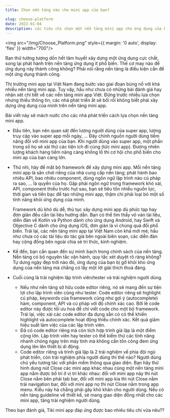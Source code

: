 ```yaml
---
title: Chọn nền tảng nào cho mini app của bạn?

slug: choose-platform
date: 2022-01-04
description: các tiêu chí chọn một nền tảng mini app cho ứng dụng của bạn
---
```


<img src="/img/Choose_Platform.png" style={{ margin: '0 auto', display: 'flex' }} width="700"/>

Bạn thử tưởng tượng dồn hết tâm huyết xây dựng một ứng dụng cực chất, song lại phát hành trên nền tảng ứng dụng ít phổ biến. Thế cơ may nào để ứng dụng này thành công không? Phải nói rằng nền tảng là điều kiện cần để một ứng dụng thành công.

Thị trường mini app tại Việt Nam đang bước vào giai đoạn bùng nổ với khá nhiều nền tảng mini app. Tuy vậy, hầu như chưa có những bài đánh giá hay nhận xét chi tiết về các nền tảng mini app Việt. Đứng trước nhiều lựa chọn nhưng thiếu thông tin, các nhà phát triển ắt sẽ bối rối không biết phải xây dựng ứng dụng của mình trên nền tảng mini app.

Bài viết này sẽ mách nước cho các nhà phát triển cách lựa chọn nền tảng mini app.

- Đầu tiên, bạn nên quan sát đến lượng người dùng của super app, lượng truy cập vào super app mỗi ngày, … Đây chính nguồn người dùng tiềm năng đối với mini app của bạn. Khi người dùng vào super app, một phần trong số họ sẽ xài thử các tiện ích đi cùng (tức mini app). Đương nhiên lượng khách hàng tiềm năng càng khổng lồ thì cơ hội cho phổ biến cho mini ap của bạn càng lớn.

- Thứ nhì, hãy để mắt bộ framework để xây dựng mini app. Mỗi nền tảng mini app là sân chơi riêng của nhà cung cấp nền tảng; phát hành bao nhiêu API, bao nhiêu component, dùng ngôn ngữ lập trình nào cú pháp ra sao, … là quyền của họ. Gặp phải ngôn ngữ trong framework khó xài, API, component thiếu trước hụt sau, bạn sẽ tiêu tốn nhiều nguồn lực, thời gian và tiền bạc để tạo những mini app, thậm chí phải loại bỏ một số tính năng khỏi ứng dụng của mình.

  Framework dù khó dù dễ, thủ tục xây dựng mini app dù phức tạp hay đơn giản đều cần tài liệu hướng dẫn. Bạn có thể tìm thấy vô vàn tài liệu, diễn đàn về Kotlin và Python dành cho ứng dụng Android, hay Swift và Objective C dành cho ứng dụng iOS, đơn giản là vì chúng quá đổi phổ biến. Trái lại, các nền tảng mini app tại Việt Nam còn khá mới mẻ; hầu như chưa có các tài liệu do tác giả bên ngoài biên soạn, các diễn đàn hay cộng đồng bên ngoài chia sẻ tri thức, kinh nghiệm.

- Kế đến, bạn cần quan đến sự minh bạch trong chính sách của nền tảng. Nền tảng có bộ nguyên tắc vận hành, quy tắc xét duyệt rõ ràng không? Tự dưng ngày đẹp trời nào đó, ứng dụng của bạn bị gỡ khỏi kho ứng dụng của nền tảng mà chẳng có lấy một lời giải thích thoả đáng.

- Cuối cùng là trải nghiệm lập trình viên/tester và trải nghiệm người dùng.
  - Nếu như nền tảng sở hữu code editor riêng, nó sẽ mang đến sự tiện lợi cho lập trình viên cũng như tester. Code editor riêng sẽ highlight cú pháp, keywords của framework cũng như gợi ý (autocomplete) hàm, component, API và cú pháp với độ chính xác cao. Bởi lẽ code editor này được tối ưu hoá để chỉ viết code cho một bộ framework. Trái lại, việc xài các code editor đa dụng sẵn có có thể khiến highlight và autocomplete hoạt động thiếu chính xác. Kết quả giảm hiệu suất làm việc của các lập trình viên.
  - Đã có code editor riêng mà còn tích hợp trình giả lập là một điểm cộng lớn. Lập trình viên hay tester có thể kiểm thử các tính năng nhanh chóng ngay trên máy tính mà không cần tốn công đem ứng dụng lên lên thiết bị di động.
  - Code editor riêng và trình giả lập là 2 trải nghiệm về phía đội ngũ phát triển, còn trải nghiệm phía người dùng thì thế nào? Người dùng chủ yếu tương tác với phần mềm thông qua giao diện. Bạn hãy thử hình dung nút Close các mini app khác nhau cùng một nền tảng mini app nằm được bố trí ở vị trí khác nhau: đối với mini app này thì nút Close nằm bên phải tab bar, đối với mini app kia thì nút Close nằm trái navigation bar, đối với mini app nọ thì nút Close nằm trong app menu. Kiểu này há chẳng phải gây khó khăn cho người dùng. Nếu có nền tảng guideline về thiết kế, sẽ mang giao diện đồng nhất cho các mini app, tăng trải nghiệm người dùng.

Theo bạn đánh giá, Tiki mini app đáp ứng được bao nhiêu tiêu chí vừa nêu??
